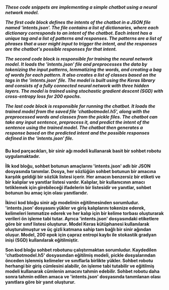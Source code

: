 <html>
<body>
<h5>These code snippets are implementing a simple chatbot using a neural network model.

The first code block defines the intents of the chatbot in a JSON file named 'intents.json'. The file contains a list of dictionaries, where each dictionary corresponds to an intent of the chatbot. Each intent has a unique tag and a list of patterns and responses. The patterns are a list of phrases that a user might input to trigger the intent, and the responses are the chatbot's possible responses for that intent.

The second code block is responsible for training the neural network model. It loads the 'intents.json' file and preprocesses the data by tokenizing the input patterns, lemmatizing the words, and creating a bag of words for each pattern. It also creates a list of classes based on the tags in the 'intents.json' file. The model is built using the Keras library and consists of a fully connected neural network with three hidden layers. The model is trained using stochastic gradient descent (SGD) with cross-entropy loss for 200 epochs.

The last code block is responsible for running the chatbot. It loads the trained model from the saved file 'chatbotmodel.h5', along with the preprocessed words and classes from the pickle files. The chatbot can take any input sentence, preprocess it, and predict the intent of the sentence using the trained model. The chatbot then generates a response based on the predicted intent and the possible responses defined in the 'intents.json' file.

</h5>
<h4>
Bu kod parçacıkları, bir sinir ağı modeli kullanarak basit bir sohbet robotu uygulamaktadır.

İlk kod bloğu, sohbet botunun amaçlarını 'intents.json' adlı bir JSON dosyasında tanımlar. Dosya, her sözlüğün sohbet botunun bir amacına karşılık geldiği bir sözlük listesi içerir. Her amacın benzersiz bir etiketi ve bir kalıplar ve yanıtlar listesi vardır. Kalıplar, bir kullanıcının amacı tetiklemek için girebileceği ifadelerin bir listesidir ve yanıtlar, sohbet botunun bu amaç için olası yanıtlarıdır.

İkinci kod bloğu sinir ağı modelinin eğitilmesinden sorumludur. 'intents.json' dosyasını yükler ve giriş kalıplarını tokenize ederek, kelimeleri lemmatize ederek ve her kalıp için bir kelime torbası oluşturarak verileri ön işleme tabi tutar. Ayrıca 'intents.json' dosyasındaki etiketlere göre bir sınıf listesi oluşturur. Model Keras kütüphanesi kullanılarak oluşturulmuştur ve üç gizli katmana sahip tam bağlı bir sinir ağından oluşur. Model, 200 epok için çapraz entropi kaybı ile stokastik gradyan inişi (SGD) kullanılarak eğitilmiştir.

Son kod bloğu sohbet robotunu çalıştırmaktan sorumludur. Kaydedilen 'chatbotmodel.h5' dosyasından eğitilmiş modeli, pickle dosyalarından önceden işlenmiş kelimeler ve sınıflarla birlikte yükler. Sohbet robotu herhangi bir giriş cümlesini alabilir, ön işleme tabi tutabilir ve eğitilmiş modeli kullanarak cümlenin amacını tahmin edebilir. Sohbet robotu daha sonra tahmin edilen amaca ve 'intents.json' dosyasında tanımlanan olası yanıtlara göre bir yanıt oluşturur.
</h4>
</body>
</html>
